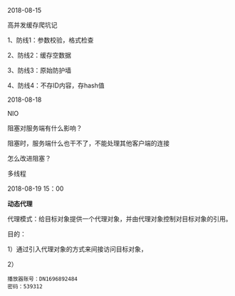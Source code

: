 2018-08-15

高并发缓存爬坑记

1、防线1：参数校验，格式检查

2、防线2：缓存空数据

3、防线3：原始防护墙

4、防线4：不存ID内容，存hash值

2018-08-18

NIO

阻塞对服务端有什么影响？

阻塞时，服务端什么也干不了，不能处理其他客户端的连接

怎么改进阻塞？

多线程

2018-08-19	15：00

**动态代理**

代理模式：给目标对象提供一个代理对象，并由代理对象控制对目标对象的引用。

目的：

1）通过引入代理对象的方式来间接访问目标对象，

2）



```
播放器账号：DN1696892484
密码：539312
```

